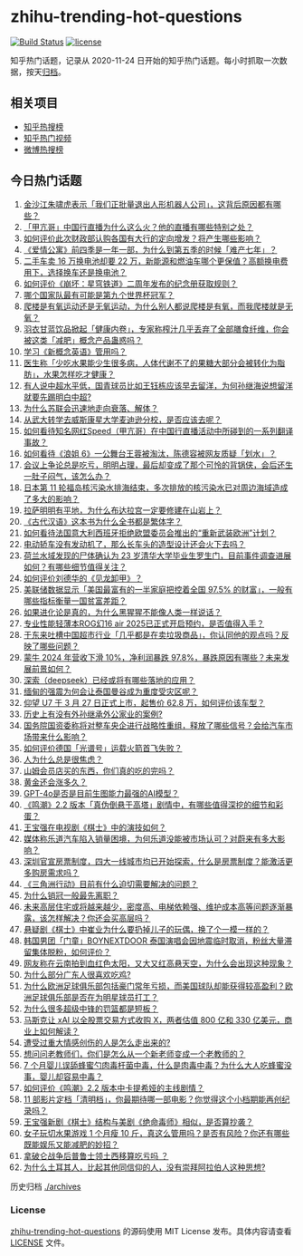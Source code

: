 # zhihu-trending-hot-questions

[![Build Status](https://github.com/justjavac/zhihu-trending-hot-questions/workflows/ci/badge.svg?branch=master)](https://github.com/justjavac/zhihu-trending-hot-questions/actions)
[![license](https://img.shields.io/github/license/justjavac/zhihu-trending-hot-questions)](https://github.com/justjavac/zhihu-trending-hot-questions/blob/master/LICENSE)

知乎热门话题，记录从 2020-11-24
日开始的知乎热门话题。每小时抓取一次数据，按天[归档](./archives)。

## 相关项目

- [知乎热搜榜](https://github.com/justjavac/zhihu-trending-top-search)
- [知乎热门视频](https://github.com/justjavac/zhihu-trending-hot-video)
- [微博热搜榜](https://github.com/justjavac/weibo-trending-hot-search)

## 今日热门话题

<!-- BEGIN -->
<!-- 最后更新时间 Mon Mar 31 2025 09:44:31 GMT+0800 (China Standard Time) -->

1. [金沙江朱啸虎表示「我们正批量退出人形机器人公司」，这背后原因都有哪些？](https://www.zhihu.com/question/1889331007041291000)
1. [「甲亢哥」中国行直播为什么这么火？他的直播有哪些特别之处？](https://www.zhihu.com/question/1889262102717358600)
1. [如何评价此次财政部认购各国有大行的定向增发？将产生哪些影响？](https://www.zhihu.com/question/1889716077090559200)
1. [《爱情公寓》前四季是一年一部，为什么到第五季的时候「难产七年」？](https://www.zhihu.com/question/573412793)
1. [二手车卖 16 万换电池却要 22 万，新能源和燃油车哪个更保值？高额换电费用下，选择换车还是换电池？](https://www.zhihu.com/question/15739101027)
1. [如何评价《崩坏：星穹铁道》二周年发布的纪念册获取规则？](https://www.zhihu.com/question/1889662884390338800)
1. [哪个国家队最有可能是第九个世界杯冠军？](https://www.zhihu.com/question/622947332)
1. [爬楼是有氧运动还是无氧运动，为什么别人都说爬楼是有氧，而我爬楼就是无氧？](https://www.zhihu.com/question/1887796190965391600)
1. [羽衣甘蓝饮品掀起「健康内卷」，专家称榨汁几乎丢弃了全部膳食纤维，你会被这类「减肥」概念产品蛊惑吗？](https://www.zhihu.com/question/15754343665)
1. [学习《新概念英语》管用吗？](https://www.zhihu.com/question/321632002)
1. [医生称「少吃水果能少生很多病，人体代谢不了的果糖大部分会被转化为脂肪」，水果怎样吃才健康？](https://www.zhihu.com/question/1889246779540726000)
1. [有人说中超水平低，国青球员比如王钰栋应该早去留洋，为何孙继海说想留洋就要先踢明白中超?](https://www.zhihu.com/question/1889404259486901000)
1. [为什么苏联会迅速地走向衰落、解体？](https://www.zhihu.com/question/10755877653)
1. [从武大转学去威斯康星大学麦迪逊分校，是否应该去呢？](https://www.zhihu.com/question/598396213)
1. [如何看待知名网红Speed（甲亢哥）在中国行直播活动中所碰到的一系列翻译事故？](https://www.zhihu.com/question/1889151906678538800)
1. [如何看待《浪姐 6》一公舞台王蓉被淘汰，陈德容被网友质疑「划水」？](https://www.zhihu.com/question/1888997148630185200)
1. [会议上争论总是吃亏，明明占理，最后却变成了那个可怜的背锅侠，会后还生一肚子闷气，该怎么办？](https://www.zhihu.com/question/1888876903370310000)
1. [日本第 11 轮福岛核污染水排海结束，多次排放的核污染水已对周边海域造成了多大的影响？](https://www.zhihu.com/question/1889766850449074000)
1. [拉萨明明有平地，为什么布达拉宫一定要修建在山岩上？](https://www.zhihu.com/question/780333510)
1. [《古代汉语》这本书为什么全书都是繁体字？](https://www.zhihu.com/question/1888184914517682000)
1. [如何看待法国意大利西班牙拒绝欧盟委员会推出的“重新武装欧洲”计划？](https://www.zhihu.com/question/1888825750532121300)
1. [电动轿车没有发动机了，那么长车头的造型设计还会火下去吗？](https://www.zhihu.com/question/662461961)
1. [荷兰水域发现的尸体确认为 23 岁清华大学毕业生罗生门，目前事件调查进展如何？有哪些细节值得关注？](https://www.zhihu.com/question/1889340664812131800)
1. [如何评价刘德华的《见龙卸甲》？](https://www.zhihu.com/question/25398116)
1. [美联储数据显示「美国最富有的一半家庭把控着全国 97.5% 的财富」，一般有哪些指标衡量一国贫富差距？](https://www.zhihu.com/question/1888542984687022300)
1. [如果进化论是真的，为什么黑猩猩不能像人类一样说话？](https://www.zhihu.com/question/628248373)
1. [专业性能轻薄本ROG幻16 air 2025已正式开启预约，是否值得入手？](https://www.zhihu.com/question/1888908515629827300)
1. [于东来吐槽中国超市行业「几乎都是在卖垃圾商品」，你认同他的观点吗？反映了哪些问题？](https://www.zhihu.com/question/1889390951400699400)
1. [蒙牛 2024 年营收下滑 10%，净利润暴跌 97.8%，暴跌原因有哪些？未来发展前景如何？](https://www.zhihu.com/question/1888977977565479400)
1. [深索（deepseek）已经或将有哪些落地的应用？](https://www.zhihu.com/question/11502468866)
1. [缅甸的强震为何会让泰国曼谷成为重度受灾区呢？](https://www.zhihu.com/question/1889429620408951800)
1. [仰望 U7 于 3 月 27 日正式上市，起售价 62.8 万，如何评价该车型？](https://www.zhihu.com/question/1888699890990818800)
1. [历史上有没有外孙继承外公家业的案例?](https://www.zhihu.com/question/15549460702)
1. [国务院国资委称将对整车央企进行战略性重组，释放了哪些信号？会给汽车市场带来什么影响？](https://www.zhihu.com/question/1889448017196705800)
1. [如何评价德国「光谱号」运载火箭首飞失败？](https://www.zhihu.com/question/1889750659986879700)
1. [人为什么总是很焦虑？](https://www.zhihu.com/question/7944454486)
1. [山姆会员店买的东西，你们真的吃的完吗？](https://www.zhihu.com/question/493148917)
1. [黄金还会涨多久？](https://www.zhihu.com/question/15339566033)
1. [GPT-4o是否是目前生图能力最强的AI模型？](https://www.zhihu.com/question/656589804)
1. [《鸣潮》2.2 版本「真伪倒悬于高塔」剧情中，有哪些值得深挖的细节和彩蛋？](https://www.zhihu.com/question/15750033965)
1. [王宝强在电视剧《棋士》中的演技如何？](https://www.zhihu.com/question/15721932184)
1. [媒体称乐道汽车陷入销量困境，为何乐道没能被市场认可？对蔚来有多大影响？](https://www.zhihu.com/question/13683616138)
1. [深圳官宣房票制度，四大一线城市均已开始探索，什么是房票制度？能激活更多购房需求吗？](https://www.zhihu.com/question/1888719532350207200)
1. [《三角洲行动》目前有什么迫切需要解决的问题？](https://www.zhihu.com/question/1886747112609395500)
1. [为什么销冠一般最先离职？](https://www.zhihu.com/question/11744499028)
1. [未来高层住宅或将越来越少，密度高、电梯依赖强、维护成本高等问题逐渐暴露，该怎样解决？你还会买高层吗？](https://www.zhihu.com/question/1889222967541590000)
1. [悬疑剧《棋士》中崔业为什么要扔掉儿子的玩偶，换了个一模一样的？](https://www.zhihu.com/question/15722109276)
1. [韩国男团「门童」BOYNEXTDOOR 泰国演唱会因地震临时取消，粉丝大量滞留集体脱粉，如何评价？](https://www.zhihu.com/question/1889119847876642000)
1. [网友称在云南拍到血红色太阳，又大又红高悬天空，为什么会出现这种现象？](https://www.zhihu.com/question/1889452301372057000)
1. [为什么部分广东人很喜欢吃鸡?](https://www.zhihu.com/question/371215941)
1. [为什么欧洲足球俱乐部包括豪门常年亏损，而美国球队却能获得较高盈利？欧洲足球俱乐部是否在为明星球员打工？](https://www.zhihu.com/question/6604152135)
1. [为什么很多超级中锋的罚篮都是短板？](https://www.zhihu.com/question/20634030)
1. [马斯克让 xAI 以全股票交易方式收购 X，两者估值 800 亿和 330 亿美元，商业上如何解读？](https://www.zhihu.com/question/1889249785359348200)
1. [遭受过重大情感创伤的人是怎么走出来的?](https://www.zhihu.com/question/418722454)
1. [想问问老教师们，你们是怎么从一个新老师变成一个老教师的？](https://www.zhihu.com/question/13264197282)
1. [7 个月婴儿误舔蜂蜜勺肉毒杆菌中毒，什么是肉毒中毒？为什么大人吃蜂蜜没事，婴儿却容易中毒？](https://www.zhihu.com/question/15755244666)
1. [如何评价《鸣潮》2.2 版本中卡提希娅的主线剧情？](https://www.zhihu.com/question/1888553119216035600)
1. [11 部影片定档「清明档」，你最期待哪一部电影？你觉得这个小档期能再创纪录吗？](https://www.zhihu.com/question/15654193174)
1. [王宝强新剧《棋士》结构与美剧《绝命毒师》相似，是否算抄袭？](https://www.zhihu.com/question/1888624416184854300)
1. [女子玩切水果游戏 1 个月瘦 10 斤，真这么管用吗？是否有风险？你还有哪些既能娱乐又能减肥的妙招？](https://www.zhihu.com/question/1888892618320082700)
1. [拿破仑战争后普鲁士领土西移算吃亏吗 ？](https://www.zhihu.com/question/621414025)
1. [为什么土耳其人，比起其他同信仰的人，没有崇拜阿拉伯人这种思想?](https://www.zhihu.com/question/11730241594)

<!-- END -->

历史归档 [./archives](./archives)

### License

[zhihu-trending-hot-questions](https://github.com/justjavac/zhihu-trending-hot-questions)
的源码使用 MIT License 发布。具体内容请查看 [LICENSE](./LICENSE) 文件。

